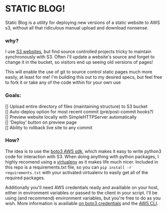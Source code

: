 # STATIC BLOG!

Static Blog is a utility for deploying new versions of a static website to AWS s3, without all that ridiculous manual upload and download nonsense.

### why?

I use <a href="https://docs.aws.amazon.com/AmazonS3/latest/user-guide/static-website-hosting.html">S3 websites</a>, but find source controlled projects tricky to maintain synchronously with S3. Often I'll update a website's source and forget to change it in the bucket, so visitors end up seeing old versions of pages!

This will enable the use of git to source control static pages much more easily, at least for me! I'm building this out to my desired specs, but feel free to fork it or take any of the code within for your own use

### Goals:

[] Upload entire directory of files (maintaining structure) to S3 bucket  
[] Auto-deploy option for most recent commit (pre/post-commit hooks?)  
[] Preview website locally with SimpleHTTPServer automatically  
[] 'Deploy' button on preview page  
[] Ability to rollback live site to any commit


### How?

The idea is to use the [boto3 AWS sdk](https://boto3.readthedocs.io/en/latest/), which makes it easy to write python3 code for interaction with S3. When doing anything with python packages, I highly recomend using a [virtualenv](https://virtualenv.pypa.io/en/stable/) as it makes life much nicer. Included in this repo is a requirements.txt file, so you can `pip install -r requirements.txt` with your activated virtualenv to easily get all of the required packages.

Additionally you'll need AWS credentials ready and availiable on your host, either in environment variables or passed to the client in your script. I'll be using (and recommend) environment variables, but you're free to do as you wish. More information is availiable [on boto3 credentials](http://boto3.readthedocs.io/en/latest/guide/configuration.html) and the [AWS CLI](https://docs.aws.amazon.com/cli/latest/userguide/cli-chap-getting-started.html).
